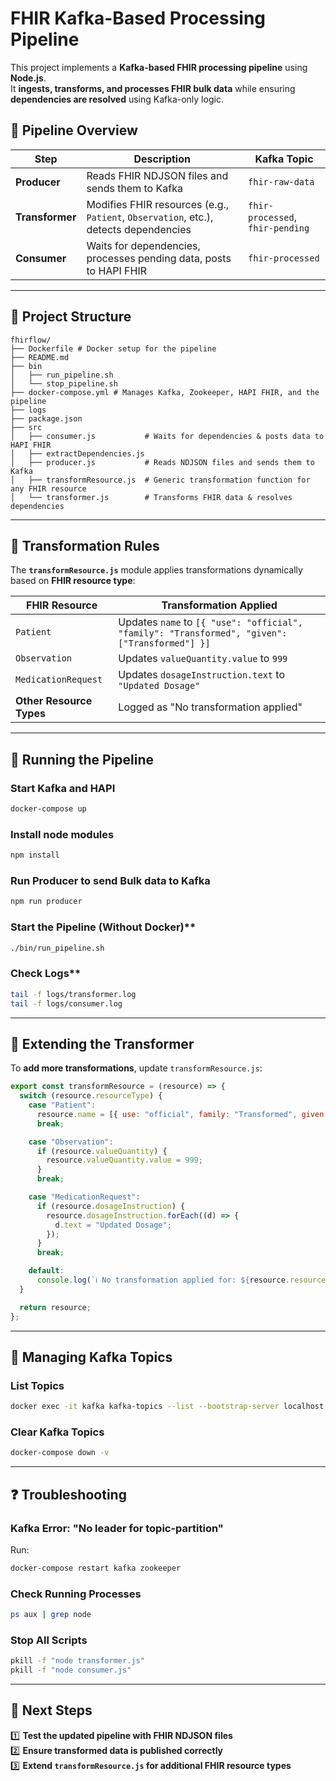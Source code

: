 # FHIR Kafka-Based Processing Pipeline

This project implements a **Kafka-based FHIR processing pipeline** using **Node.js**.  
It **ingests, transforms, and processes FHIR bulk data** while ensuring **dependencies are resolved** using Kafka-only logic.

## **🚀 Pipeline Overview**
| **Step** | **Description** | **Kafka Topic** |
|----------|----------------|-----------------|
| **Producer** | Reads FHIR NDJSON files and sends them to Kafka | `fhir-raw-data` |
| **Transformer** | Modifies FHIR resources (e.g., `Patient`, `Observation`, etc.), detects dependencies | `fhir-processed`, `fhir-pending` |
| **Consumer** | Waits for dependencies, processes pending data, posts to HAPI FHIR | `fhir-processed` |

---

## **📂 Project Structure**
```plaintext
fhirflow/
├── Dockerfile # Docker setup for the pipeline
├── README.md
├── bin
│   ├── run_pipeline.sh
│   └── stop_pipeline.sh
├── docker-compose.yml # Manages Kafka, Zookeeper, HAPI FHIR, and the pipeline
├── logs
├── package.json
├── src
│   ├── consumer.js           # Waits for dependencies & posts data to HAPI FHIR
│   ├── extractDependencies.js
│   ├── producer.js           # Reads NDJSON files and sends them to Kafka
│   ├── transformResource.js  # Generic transformation function for any FHIR resource
│   └── transformer.js        # Transforms FHIR data & resolves dependencies

```

---

## **📌 Transformation Rules**
The **`transformResource.js`** module applies transformations dynamically based on **FHIR resource type**:

| **FHIR Resource** | **Transformation Applied** |
|------------------|--------------------------|
| `Patient` | Updates `name` to `[{ "use": "official", "family": "Transformed", "given": ["Transformed"] }]` |
| `Observation` | Updates `valueQuantity.value` to `999` |
| `MedicationRequest` | Updates `dosageInstruction.text` to `"Updated Dosage"` |
| **Other Resource Types** | Logged as "No transformation applied" |

---

## **🚀 Running the Pipeline**

### Start Kafka and HAPI
```sh
docker-compose up
```

### Install node modules
```sh
npm install
```

### Run Producer to send Bulk data to Kafka
```sh
npm run producer
```
### Start the Pipeline (Without Docker)**
```sh
./bin/run_pipeline.sh
```

### Check Logs**
```sh
tail -f logs/transformer.log
tail -f logs/consumer.log
```

---

## **🔹 Extending the Transformer**
To **add more transformations**, update `transformResource.js`:

```javascript
export const transformResource = (resource) => {
  switch (resource.resourceType) {
    case "Patient":
      resource.name = [{ use: "official", family: "Transformed", given: ["Transformed"] }];
      break;

    case "Observation":
      if (resource.valueQuantity) {
        resource.valueQuantity.value = 999;
      }
      break;

    case "MedicationRequest":
      if (resource.dosageInstruction) {
        resource.dosageInstruction.forEach((d) => {
          d.text = "Updated Dosage";
        });
      }
      break;

    default:
      console.log(`ℹ️ No transformation applied for: ${resource.resourceType}`);
  }

  return resource;
};
```

---

## **📡 Managing Kafka Topics**
### **List Topics**
```sh
docker exec -it kafka kafka-topics --list --bootstrap-server localhost:9092
```

### **Clear Kafka Topics**
```sh
docker-compose down -v
```

---

## **❓ Troubleshooting**
### **Kafka Error: "No leader for topic-partition"**
Run:
```sh
docker-compose restart kafka zookeeper
```

### **Check Running Processes**
```sh
ps aux | grep node
```

### **Stop All Scripts**
```sh
pkill -f "node transformer.js"
pkill -f "node consumer.js"
```

---

## **🚀 Next Steps**
1️⃣ **Test the updated pipeline with FHIR NDJSON files**  
2️⃣ **Ensure transformed data is published correctly**  
3️⃣ **Extend `transformResource.js` for additional FHIR resource types**  
